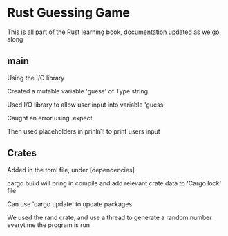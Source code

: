 # Rust Guessing Game

This is all part of the Rust learning book, documentation updated as we go along

## main

Using the I/O library

Created a mutable variable 'guess' of Type string

Used I/O library to allow user input into variable 'guess'

Caught an error using .expect

Then used placeholders in prinln1! to print users input

## Crates
Added in the toml file, under [dependencies]

cargo build will bring in compile and add relevant crate data to 'Cargo.lock' file

Can use 'cargo update' to update packages

We used the rand crate, and use a thread to generate a random number everytime the program is run
